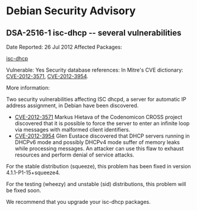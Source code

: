 
Debian Security Advisory
========================


DSA-2516-1 isc-dhcp -- several vulnerabilities
----------------------------------------------



Date Reported:
26 Jul 2012
Affected Packages:

[isc-dhcp](https://packages.debian.org/src:isc-dhcp)

Vulnerable:
Yes
Security database references:
In Mitre's CVE dictionary: [CVE-2012-3571](https://security-tracker.debian.org/tracker/CVE-2012-3571), [CVE-2012-3954](https://security-tracker.debian.org/tracker/CVE-2012-3954).  

More information:

Two security vulnerabilities affecting ISC dhcpd, a server for automatic
IP address assignment, in Debian have been discovered.


* [CVE-2012-3571](https://security-tracker.debian.org/tracker/CVE-2012-3571)
Markus Hietava of the Codenomicon CROSS project discovered that it is
 possible to force the server to enter an infinite loop via messages with
 malformed client identifiers.
* [CVE-2012-3954](https://security-tracker.debian.org/tracker/CVE-2012-3954)
Glen Eustace discovered that DHCP servers running in DHCPv6 mode
 and possibly DHCPv4 mode suffer of memory leaks while processing messages.
 An attacker can use this flaw to exhaust resources and perform denial
 of service attacks.


For the stable distribution (squeeze), this problem has been fixed in
version 4.1.1-P1-15+squeeze4.


For the testing (wheezy) and unstable (sid) distributions, this problem
will be fixed soon.


We recommend that you upgrade your isc-dhcp packages.





